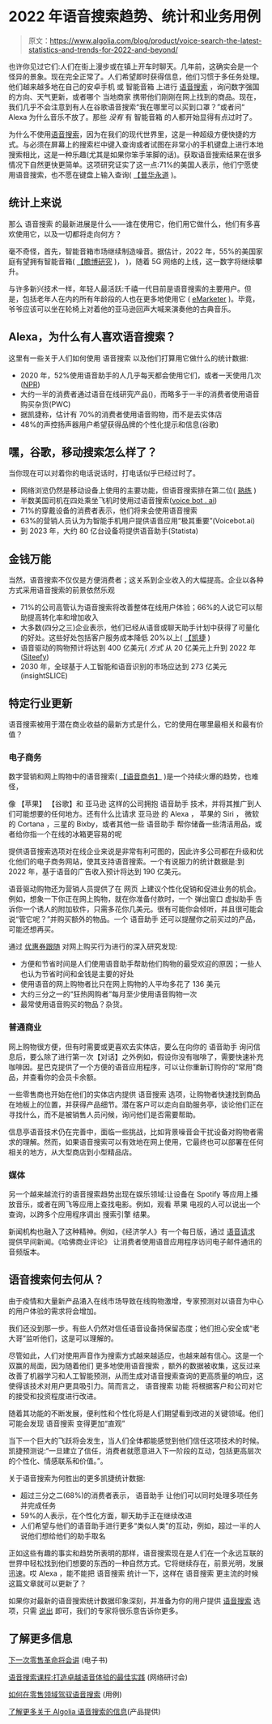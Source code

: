 # 2022 年语音搜索趋势、统计和业务用例

> 原文：<https://www.algolia.com/blog/product/voice-search-the-latest-statistics-and-trends-for-2022-and-beyond/>

也许你见过它们:人们在街上漫步或在镇上开车时聊天。几年前，这确实会是一个怪异的景象。现在完全正常了。人们希望即时获得信息，他们习惯于多任务处理。他们越来越多地在自己的安卓手机 或 智能音箱 上进行 [语音搜索](https://www.algolia.com/blog/ux/what-is-voice-search/) ，询问数字强国的方向、天气更新，或者哪个 当地商家 携带他们刚刚在网上找到的商品。现在，我们几乎不会注意到有人在谷歌语音搜索“我在哪里可以买到口罩？”或者问“ Alexa 为什么音乐不放了。那些 *没有* 有 智能音箱 的人都开始显得有点过时了。

为什么不使用[语音搜索](https://www.algolia.com/industries-and-solutions/voice-search/)，因为在我们的现代世界里，这是一种超级方便快捷的方式。与必须在屏幕上的搜索栏中键入查询或者试图在非常小的手机键盘上进行本地搜索相比，这是一种乐趣(尤其是如果你笨手笨脚的话)。获取语音搜索结果在很多情况下自然更快更简单。这项研究证实了这一点:71%的美国人表示，他们宁愿使用语音搜索，也不愿在键盘上输入查询( [【普华永道](https://www.pwc.com/us/en/services/consulting/library/consumer-intelligence-series/voice-assistants.html) )。

## [](#statistically-speaking)统计上来说

那么 语音搜索 的最新进展是什么——谁在使用它，他们用它做什么，他们有多喜欢使用它，以及一切都将走向何方？

毫不奇怪，首先，智能音箱市场继续制造噪音。据估计，2022 年，55%的美国家庭有望拥有智能音箱( [【瞻博研究](https://www.juniperresearch.com/researchstore/content-digital-media/voice-assistants-market-research-report/subscription/full-research-suite) )， )，随着 5G 网络的上线，这一数字将继续攀升。

与许多新兴技术一样，年轻人最活跃:千禧一代目前是语音搜索的主要用户。但是，包括老年人在内的所有年龄段的人也在更多地使用它 ( [eMarketer](https://www.emarketer.com/content/voice-assistant-and-smart-speaker-users-2020) )。毕竟，爷爷应该可以坐在轮椅上对着他的亚马逊回声大喊来演奏他的古典音乐。

## [](#alexa-why-do-people-like-voice-search)Alexa，为什么有人喜欢语音搜索？

这里有一些关于人们如何使用 语音搜索 以及他们打算用它做什么的统计数据:

*   2020 年，52%使用语音助手的人几乎每天都会使用它们，或者一天使用几次([NPR](https://www.nationalpublicmedia.com/insights/reports/smart-audio-report/))
*   大约一半的消费者通过语音在线研究产品([](https://corp.narvar.com/resources/connecting-with-shoppers-report))，而略多于一半的消费者使用语音购买杂货(PWC)
*   据凯捷称，估计有 70%的消费者使用语音购物，而不是去实体店
*   48%的声控扬声器用户希望获得品牌的个性化提示和信息(谷歌)

## [](#hey-google-what%e2%80%99s-happening-with-mobile-searches)嘿，谷歌，移动搜索怎么样了？

当你现在可以对着你的电话说话时，打电话似乎已经过时了。

*   网络浏览仍然是移动设备上使用的主要功能，但语音搜索排在第二位( [熟练](https://www.perficient.com/insights/research-hub/voice-usage-trends) )
*   半数美国司机在四处乘坐飞机时使用过语音搜索([voice bot . ai](https://voicebot.ai/wp-content/uploads/2019/01/in-car_voice_assistant_consumer_adoption_report_2019_voicebot.pdf))
*   71%的穿戴设备的消费者表示，他们将来会使用语音搜索
*   63%的营销人员认为为智能手机用户提供语音应用“极其重要”(Voicebot.ai)
*   到 2023 年，大约 80 亿台设备将提供语音助手(Statista)

## [](#money-talks)金钱万能

当然，语音搜索不仅仅是方便消费者；这关系到企业收入的大幅提高。企业以各种方式采用语音搜索的前景依然乐观

*   71%的公司高管认为语音搜索将改善整体在线用户体验；66%的人说它可以帮助提高转化率和增加收入
*   大多数(四分之三)企业表示，他们已经从语音或聊天助手计划中获得了可量化的好处。这些好处包括客户服务成本降低 20%以上( [【凯捷](https://www.capgemini.com/us-en/news/smart-talk-how-organizations-and-consumers-are-embracing-voice-and-chat-assistants/) )
*   语音驱动的购物预计将达到 400 亿美元( *方式* 从 20 亿美元上升到 2022 年([Siteefy](https://siteefy.com/voice-search-statistics/))
*   2030 年，全球基于人工智能和语音识别的市场应达到 273 亿美元(insightSLICE)

## [](#industry-specific-updates)特定行业更新

语音搜索被用于潜在商业收益的最新方式是什么，它的使用在哪里最相关和最有价值？

### [](#ecommerce)电子商务

数字营销和网上购物中的语音搜索( [【语音商务】](https://www.algolia.com/blog/ecommerce/the-future-of-ecommerce-and-voice/) )是一个持续火爆的趋势，也难怪，

像 【苹果】 【谷歌】和 亚马逊 这样的公司拥抱 语音助手 技术，并将其推广到人们可能想要的任何地方。还有什么比请求 亚马逊 的 Alexa ， 苹果的 Siri ， 微软的 Cortana ，三星的 Bixby，或者其他一些 语音助手 帮你储备一些清洁用品，或者给你指一个在线的冰箱更容易的呢

提供语音搜索选项对在线企业来说是非常有利可图的，因此许多公司都在升级和优化他们的电子商务网站，使其支持语音搜索。一个有说服力的统计数据是:到 2022 年，基于语音的广告收入预计将达到 190 亿美元。

语音驱动购物还为营销人员提供了在 网页 上建议个性化促销和促进业务的机会。例如，想象一下你正在网上购物，就在你准备付款时，一个 弹出窗口 虚拟助手 告诉你一个诱人的附加软件，只需多花你几美元。很有可能你会倾听，并且很可能会说“管它呢？”并购买额外的物品。一个 语音助手 还可以提醒你之前买过的产品，可能还想再买。

通过 [优惠券跟随](https://couponfollow.com/research/voice-assistants-online-shopping) 对网上购买行为进行的深入研究发现:

*   方便和节省时间是人们使用语音助手帮助他们购物的最受欢迎的原因；一些人也认为节省时间和金钱是主要的好处
*   使用语音的网上购物者比只在网上购物的人平均多花了 136 美元
*   大约三分之一的“狂热网购者”每月至少使用语音购物一次
*   最常使用语音购买的物品？杂货。

### [](#regular-commerce)普通商业

网上购物很方便，但有时需要或更喜欢去实体店，要么在向你的 语音助手 询问信息后，要么除了进行第一次【对话】之外例如，假设你没有咖啡了，需要快速补充咖啡因。星巴克提供了一个方便的语音应用程序，可以让你重新订购你的“常用”商品，并查看你的会员卡余额。

一些零售商也开始在他们的实体店内提供 语音搜索 选项，让购物者快速找到商品在地板上的位置，并获得产品细节。潜在客户可以走向自助服务亭，谈论他们正在寻找什么，而不是被销售人员问候，询问他们是否需要帮助。

信息亭语音技术仍在完善中，面临一些挑战，比如背景噪音会干扰设备对购物者需求的理解。然而，如果语音搜索可以有效地在网上使用，它最终也可以部署在任何相关的地方，从大型商店到小型精品店。

### [](#media)媒体

另一个越来越流行的语音搜索趋势出现在娱乐领域:让设备在 Spotify 等应用上播放音乐，或者在网飞等应用上查找电影。例如，观看 苹果 电视的人可以说出一个查询，以跨多个应用程序调出 搜索引擎 结果。

新闻机构也融入了这种精神。例如，《经济学人》有一个每日版，通过 [语音请求](https://www.paperlit.com/blog/blog/15-brands-that-use-voice-apps-brilliantly/) 提供早间新闻。《哈佛商业评论》 让消费者使用语音应用程序访问电子邮件通讯的音频版本。

## [](#where%e2%80%99s-voice-search-headed)语音搜索何去何从？

由于疫情和大量新产品涌入在线市场导致在线购物激增，专家预测对以语音为中心的用户体验的需求将会增加。

我们还没到那一步。有些人仍然对信任语音设备持保留态度；他们担心安全或“老大哥”监听他们，这是可以理解的。

尽管如此，人们对使用声音作为搜索方式越来越适应，也越来越有信心。这是一个双赢的局面，因为随着他们 更多地使用语音搜索 ，额外的数据被收集，这反过来改善了机器学习和人工智能预测，从而生成对语音搜索查询的更高质量的响应，这使得该技术对用户更具吸引力。简而言之， 语音搜索 功能 将根据客户和公司对它的接受和投资程度进行改进。

随着其功能的不断发展，便利性和个性化将是人们期望看到改进的关键领域。他们可能会发现 语音搜索 变得更加“直观”

当下一个巨大的飞跃将会发生，当人们全体都能感觉到他们信任这项技术的时候。凯捷预测说:“一旦建立了信任，消费者就愿意进入下一阶段的互动，包括更高层次的个性化、情感联系和价值。”。

关于语音搜索为何胜出的更多凯捷统计数据:

*   超过三分之二(68%)的消费者表示， 语音助手 让他们可以同时处理多项任务并完成任务
*   59%的人表示，在个性化方面，聊天助手正在继续改进
*   人们希望与他们的语音助手进行更多“类似人类”的互动，例如，超过一半的人说他们想给他们的助手取名

正如这些有趣的事实和趋势所表明的那样，语音搜索现在是人们在一个永远互联的世界中轻松找到他们想要的东西的一种自然方式。它将继续存在，前景光明，发展迅速。哎 Alexa ，能不能把 语音搜索 统计一下，这样在 语音搜索 更主流的时候这篇文章就可以更新了？

如果你对最新的语音搜索统计数据印象深刻，并准备为你的用户提供 [语音搜索](https://www.algolia.com/products/search-and-discovery/voice-search/) 选项，只需 [说出](https://www.algolia.com/contactus/) 即可，我们的专家将很乐意告诉你更多。

## [](#for-more-information)了解更多信息

[下一次零售革命将会讲](https://resources.algolia.com/voice-search-use-case/ebook-thenextretailrevolutionwillbespoken-retail) (电子书)

[语音搜索课程:打造卓越语音体验的最佳实践](https://resources.algolia.com/voice-search-use-case/webinar-voicesearchlessons-dg) (网络研讨会)

[如何在零售领域驾驭语音搜索](https://resources.algolia.com/voice-search-use-case/webinar-harnessvoicesearchretail-dg-retail) (用例)

[了解更多关于 Algolia 语音搜索的信息](https://www.algolia.com/industries-and-solutions/voice-search/)(产品提供)